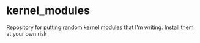 # kernel_modules
Repository for putting random kernel modules that I'm writing. Install them at your own risk
